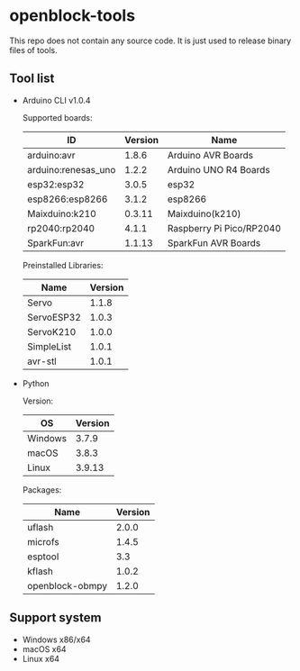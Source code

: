 # openblock-tools

This repo does not contain any source code. It is just used to release binary files of tools.

## Tool list

- Arduino CLI v1.0.4

    Supported boards:

    | ID                  | Version | Name                     |
    | ------------------- | ------- | ------------------------ |
    | arduino:avr         | 1.8.6   | Arduino AVR Boards       |
    | arduino:renesas_uno | 1.2.2   | Arduino UNO R4 Boards    |
    | esp32:esp32         | 3.0.5   | esp32                    |
    | esp8266:esp8266     | 3.1.2   | esp8266                  |
    | Maixduino:k210      | 0.3.11  | Maixduino(k210)          |
    | rp2040:rp2040       | 4.1.1   | Raspberry Pi Pico/RP2040 |
    | SparkFun:avr        | 1.1.13  | SparkFun AVR Boards      |

    Preinstalled Libraries:

    | Name       | Version |
    | ---------- | ------- |
    | Servo      | 1.1.8   |
    | ServoESP32 | 1.0.3   |
    | ServoK210  | 1.0.0   |
    | SimpleList | 1.0.1   |
    | avr-stl    | 1.0.1   |

- Python

    Version:

    | OS      | Version |
    | ------- | ------- |
    | Windows | 3.7.9   |
    | macOS   | 3.8.3   |
    | Linux   | 3.9.13  |

    Packages:

    | Name            | Version |
    | --------------- | ------- |
    | uflash          | 2.0.0   |
    | microfs         | 1.4.5   |
    | esptool         | 3.3     |
    | kflash          | 1.0.2   |
    | openblock-obmpy | 1.2.0   |

## Support system

- Windows x86/x64
- macOS x64
- Linux x64
